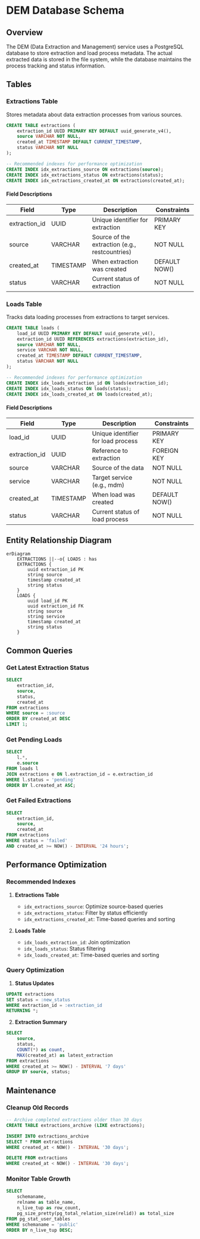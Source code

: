 # DEM Database Schema

## Overview

The DEM (Data Extraction and Management) service uses a PostgreSQL database to store extraction and load process metadata. The actual extracted data is stored in the file system, while the database maintains the process tracking and status information.

## Tables

### Extractions Table

Stores metadata about data extraction processes from various sources.

```sql
CREATE TABLE extractions (
    extraction_id UUID PRIMARY KEY DEFAULT uuid_generate_v4(),
    source VARCHAR NOT NULL,
    created_at TIMESTAMP DEFAULT CURRENT_TIMESTAMP,
    status VARCHAR NOT NULL
);

-- Recommended indexes for performance optimization
CREATE INDEX idx_extractions_source ON extractions(source);
CREATE INDEX idx_extractions_status ON extractions(status);
CREATE INDEX idx_extractions_created_at ON extractions(created_at);
```

#### Field Descriptions

| Field         | Type      | Description                           | Constraints    |
|--------------|-----------|---------------------------------------|----------------|
| extraction_id | UUID      | Unique identifier for extraction      | PRIMARY KEY    |
| source       | VARCHAR   | Source of the extraction (e.g., restcountries) | NOT NULL |
| created_at   | TIMESTAMP | When extraction was created           | DEFAULT NOW()  |
| status       | VARCHAR   | Current status of extraction          | NOT NULL       |

### Loads Table

Tracks data loading processes from extractions to target services.

```sql
CREATE TABLE loads (
    load_id UUID PRIMARY KEY DEFAULT uuid_generate_v4(),
    extraction_id UUID REFERENCES extractions(extraction_id),
    source VARCHAR NOT NULL,
    service VARCHAR NOT NULL,
    created_at TIMESTAMP DEFAULT CURRENT_TIMESTAMP,
    status VARCHAR NOT NULL
);

-- Recommended indexes for performance optimization
CREATE INDEX idx_loads_extraction_id ON loads(extraction_id);
CREATE INDEX idx_loads_status ON loads(status);
CREATE INDEX idx_loads_created_at ON loads(created_at);
```

#### Field Descriptions

| Field          | Type      | Description                           | Constraints    |
|---------------|-----------|---------------------------------------|----------------|
| load_id       | UUID      | Unique identifier for load process    | PRIMARY KEY    |
| extraction_id | UUID      | Reference to extraction               | FOREIGN KEY    |
| source        | VARCHAR   | Source of the data                    | NOT NULL       |
| service       | VARCHAR   | Target service (e.g., mdm)           | NOT NULL       |
| created_at    | TIMESTAMP | When load was created                | DEFAULT NOW()  |
| status        | VARCHAR   | Current status of load process        | NOT NULL       |

## Entity Relationship Diagram

```mermaid
erDiagram
    EXTRACTIONS ||--o{ LOADS : has
    EXTRACTIONS {
        uuid extraction_id PK
        string source
        timestamp created_at
        string status
    }
    LOADS {
        uuid load_id PK
        uuid extraction_id FK
        string source
        string service
        timestamp created_at
        string status
    }
```

## Common Queries

### Get Latest Extraction Status

```sql
SELECT 
    extraction_id,
    source,
    status,
    created_at
FROM extractions
WHERE source = :source
ORDER BY created_at DESC
LIMIT 1;
```

### Get Pending Loads

```sql
SELECT 
    l.*,
    e.source
FROM loads l
JOIN extractions e ON l.extraction_id = e.extraction_id
WHERE l.status = 'pending'
ORDER BY l.created_at ASC;
```

### Get Failed Extractions

```sql
SELECT 
    extraction_id,
    source,
    created_at
FROM extractions
WHERE status = 'failed'
AND created_at >= NOW() - INTERVAL '24 hours';
```

## Performance Optimization

### Recommended Indexes

1. **Extractions Table**
   - `idx_extractions_source`: Optimize source-based queries
   - `idx_extractions_status`: Filter by status efficiently
   - `idx_extractions_created_at`: Time-based queries and sorting

2. **Loads Table**
   - `idx_loads_extraction_id`: Join optimization
   - `idx_loads_status`: Status filtering
   - `idx_loads_created_at`: Time-based queries and sorting

### Query Optimization

1. **Status Updates**
```sql
UPDATE extractions
SET status = :new_status
WHERE extraction_id = :extraction_id
RETURNING *;
```

2. **Extraction Summary**
```sql
SELECT 
    source,
    status,
    COUNT(*) as count,
    MAX(created_at) as latest_extraction
FROM extractions
WHERE created_at >= NOW() - INTERVAL '7 days'
GROUP BY source, status;
```

## Maintenance

### Cleanup Old Records

```sql
-- Archive completed extractions older than 30 days
CREATE TABLE extractions_archive (LIKE extractions);

INSERT INTO extractions_archive
SELECT * FROM extractions
WHERE created_at < NOW() - INTERVAL '30 days';

DELETE FROM extractions
WHERE created_at < NOW() - INTERVAL '30 days';
```

### Monitor Table Growth

```sql
SELECT 
    schemaname,
    relname as table_name,
    n_live_tup as row_count,
    pg_size_pretty(pg_total_relation_size(relid)) as total_size
FROM pg_stat_user_tables
WHERE schemaname = 'public'
ORDER BY n_live_tup DESC;
``` 